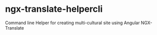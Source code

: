 # ngx-translate-helpercli
Command line Helper for creating multi-cultural site using Angular NGX-Translate
